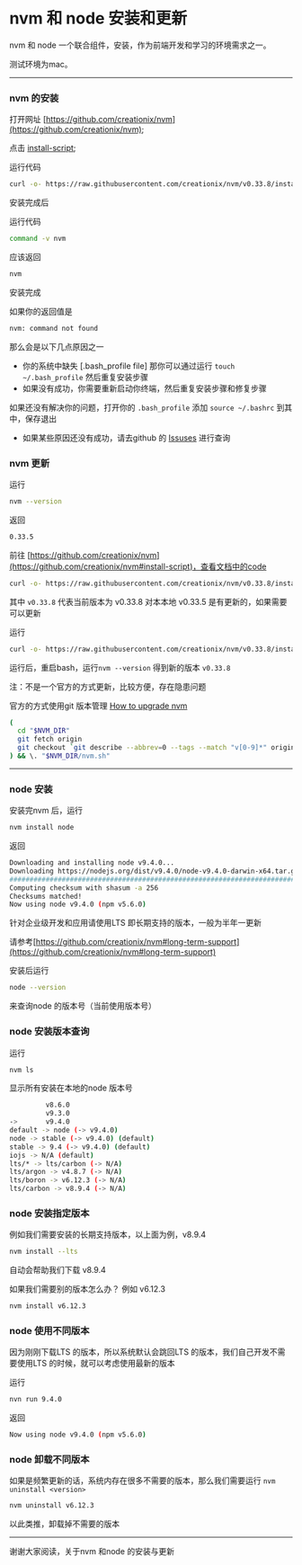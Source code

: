 # nvm 和 node 安装和更新

nvm 和 node 一个联合组件，安装，作为前端开发和学习的环境需求之一。

测试环境为mac。

---

### nvm 的安装

打开网址 [https://github.com/creationix/nvm](https://github.com/creationix/nvm);

点击 [install-script](https://github.com/creationix/nvm#install-script);

运行代码

```bash
curl -o- https://raw.githubusercontent.com/creationix/nvm/v0.33.8/install.sh | bash
```

安装完成后

运行代码

```bash
command -v nvm
```

应该返回

```bash
nvm
```

安装完成

如果你的返回值是

```bash
nvm: command not found
```

那么会是以下几点原因之一

- 你的系统中缺失 [.bash_profile file] 那你可以通过运行 ```touch ~/.bash_profile``` 然后重复安装步骤
- 如果没有成功，你需要重新启动你终端，然后重复安装步骤和修复步骤

如果还没有解决你的问题，打开你的 ```.bash_profile``` 添加 ```source ~/.bashrc``` 到其中，保存退出

- 如果某些原因还没有成功，请去github 的 [Issuses](https://github.com/creationix/nvm/issues/576) 进行查询

### nvm 更新

运行

```bash
nvm --version
```

返回

```bash
0.33.5
```

前往 [https://github.com/creationix/nvm](https://github.com/creationix/nvm#install-script)，查看文档中的code

```bash
curl -o- https://raw.githubusercontent.com/creationix/nvm/v0.33.8/install.sh | bash
```

其中 ```v0.33.8``` 代表当前版本为 v0.33.8 对本本地 v0.33.5 是有更新的，如果需要可以更新

运行

```bash
curl -o- https://raw.githubusercontent.com/creationix/nvm/v0.33.8/install.sh | bash
```

运行后，重启bash，运行```nvm --version``` 得到新的版本 ```v0.33.8```

注：不是一个官方的方式更新，比较方便，存在隐患问题

官方的方式使用git 版本管理 [How to upgrade nvm](https://github.com/creationix/nvm/issues/400)

```bash
(
  cd "$NVM_DIR"
  git fetch origin
  git checkout `git describe --abbrev=0 --tags --match "v[0-9]*" origin`
) && \. "$NVM_DIR/nvm.sh"
```

---

### node 安装

安装完nvm 后，运行

```bash
nvm install node
```

返回

```bash
Downloading and installing node v9.4.0...
Downloading https://nodejs.org/dist/v9.4.0/node-v9.4.0-darwin-x64.tar.gz...
######################################################################## 100.0%
Computing checksum with shasum -a 256
Checksums matched!
Now using node v9.4.0 (npm v5.6.0)
```

针对企业级开发和应用请使用LTS 即长期支持的版本，一般为半年一更新

请参考[https://github.com/creationix/nvm#long-term-support](https://github.com/creationix/nvm#long-term-support)

安装后运行

```bash
node --version
```

来查询node 的版本号（当前使用版本号）

### node 安装版本查询

运行

```bash
nvm ls
```

显示所有安装在本地的node 版本号

```bash
         v8.6.0
         v9.3.0
->       v9.4.0
default -> node (-> v9.4.0)
node -> stable (-> v9.4.0) (default)
stable -> 9.4 (-> v9.4.0) (default)
iojs -> N/A (default)
lts/* -> lts/carbon (-> N/A)
lts/argon -> v4.8.7 (-> N/A)
lts/boron -> v6.12.3 (-> N/A)
lts/carbon -> v8.9.4 (-> N/A)
```

### node 安装指定版本

例如我们需要安装的长期支持版本，以上面为例，v8.9.4

```bash
nvm install --lts
```

自动会帮助我们下载 v8.9.4

如果我们需要别的版本怎么办？ 例如 v6.12.3

```bash
nvm install v6.12.3
```

### node 使用不同版本

因为刚刚下载LTS 的版本，所以系统默认会跳回LTS 的版本，我们自己开发不需要使用LTS 的时候，就可以考虑使用最新的版本

运行

```bash
nvn run 9.4.0
```

返回

```bash
Now using node v9.4.0 (npm v5.6.0)
```

### node 卸载不同版本

如果是频繁更新的话，系统内存在很多不需要的版本，那么我们需要运行 ```nvm uninstall <version>```

```bash
nvm uninstall v6.12.3
```

以此类推，卸载掉不需要的版本

---

谢谢大家阅读，关于nvm 和node 的安装与更新
